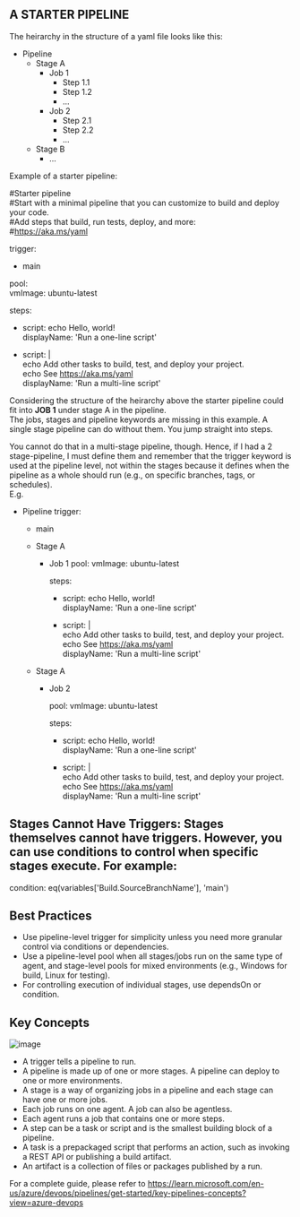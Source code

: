 ## A STARTER PIPELINE
The heirarchy in the structure of a yaml file looks like this:

- Pipeline
  - Stage A
    - Job 1
      - Step 1.1
      - Step 1.2
      - ...
    - Job 2
      - Step 2.1
      - Step 2.2
      - ...
  - Stage B
    - ...

Example of a starter pipeline:<br/>

#Starter pipeline <br/>
#Start with a minimal pipeline that you can customize to build and deploy your code. <br/>
#Add steps that build, run tests, deploy, and more: <br/>
#https://aka.ms/yaml <br/>

trigger: <br/>
- main

pool: <br/>
  vmImage: ubuntu-latest

steps: <br/>
- script: echo Hello, world! <br/>
  displayName: 'Run a one-line script'

- script: | <br/>
    echo Add other tasks to build, test, and deploy your project. <br/>
    echo See https://aka.ms/yaml <br/>
  displayName: 'Run a multi-line script' <br/>


Considering the structure of the heirarchy above the starter pipeline could fit into **JOB 1** under stage A in the pipeline. <br/>
The jobs, stages and pipeline keywords are missing in this example. A single stage pipeline can do without them. You jump straight into steps.

You cannot do that in a multi-stage pipeline, though. Hence, if I had a 2 stage-pipeline, I must define them and remember that the trigger keyword is used at the pipeline level, not within the stages because it defines when the pipeline as a whole should run (e.g., on specific branches, tags, or schedules). <br/> E.g.<br/>

- Pipeline
  trigger:
  - main

  - Stage A
    - Job 1
      pool:
        vmImage: ubuntu-latest

      steps: <br/>
      - script: echo Hello, world! <br/>
        displayName: 'Run a one-line script' <br/>

      - script: | <br/>
          echo Add other tasks to build, test, and deploy your project. <br/>
          echo See https://aka.ms/yaml <br/>
        displayName: 'Run a multi-line script' 
  
  - Stage A
    - Job 2

      pool:
        vmImage: ubuntu-latest

      steps:
      - script: echo Hello, world! <br/>
        displayName: 'Run a one-line script' <br/>

      - script: | <br/>
          echo Add other tasks to build, test, and deploy your project. <br/>
          echo See https://aka.ms/yaml <br/>
        displayName: 'Run a multi-line script' <br/>

## Stages Cannot Have Triggers: Stages themselves cannot have triggers. However, you can use conditions to control when specific stages execute. For example:

condition: eq(variables['Build.SourceBranchName'], 'main')

## Best Practices
- Use pipeline-level trigger for simplicity unless you need more granular control via conditions or dependencies.
- Use a pipeline-level pool when all stages/jobs run on the same type of agent, and stage-level pools for mixed environments (e.g., Windows for build, Linux for testing).
- For controlling execution of individual stages, use dependsOn or condition.



## Key Concepts
![image](https://github.com/user-attachments/assets/362e5177-cf70-401b-b057-d700393300cc)


* A trigger tells a pipeline to run.
* A pipeline is made up of one or more stages. A pipeline can deploy to one or more environments.
* A stage is a way of organizing jobs in a pipeline and each stage can have one or more jobs.
* Each job runs on one agent. A job can also be agentless.
* Each agent runs a job that contains one or more steps.
* A step can be a task or script and is the smallest building block of a pipeline.
* A task is a prepackaged script that performs an action, such as invoking a REST API or publishing a build artifact.
* An artifact is a collection of files or packages published by a run.

For a complete guide, please refer to https://learn.microsoft.com/en-us/azure/devops/pipelines/get-started/key-pipelines-concepts?view=azure-devops
